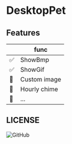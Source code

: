 ﻿# DesktopPet

## Features

|                       | func         |
| --------------------- | ------------ |
| :white_check_mark:    | ShowBmp      |
| :white_check_mark: | ShowGif      |
| :black_square_button: | Custom image |
| :black_square_button: | Hourly chime |
| :black_square_button: | ...          |

## LICENSE

![GitHub](https://img.shields.io/github/license/wenfa1999/DesktopPet)
